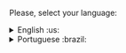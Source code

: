 Please, select your language:


<details>
  <summary>English :us: </summary>

# Random Password Generator

This is a simple project developed with HTML, CSS and JavaScript to create secure passwords at random. This tool is useful for those who need to generate strong passwords to increase online security.

## Functionalities

- Generation of random passwords with different configuration options.
- Preview of the generated password for easy copying.

## Prerequisites

- Make sure you have an up-to-date web browser to use this password generator. No additional installations are required.

## Demonstration

You can access a live demo of the project [here](https://random-password-generator-snowy.vercel.app/).
  

</details>

<details>
  <summary>Portuguese :brazil: </summary>

# Gerador de Senhas Aleatórias

Este é um projeto simples desenvolvido com HTML, CSS e JavaScript para criar senhas seguras de forma aleatória. Esta ferramenta é útil para quem precisa gerar senhas robustas para aumentar a segurança online.

## Funcionalidades

- Geração de senhas aleatórias com diferentes opções de configuração.
- Visualização da senha gerada para fácil cópia.

## Pré-requisitos

- Certifique-se de ter um navegador web atualizado para utilizar este gerador de senhas. Não são necessárias instalações adicionais.

## Demonstração

Você pode acessar uma demonstração ao vivo do projeto [aqui](https://random-password-generator-snowy.vercel.app/).



</details>



